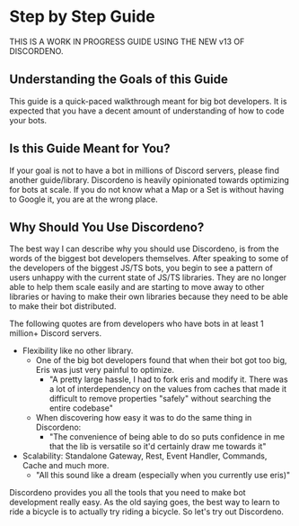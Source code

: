 # Step by Step Guide

THIS IS A WORK IN PROGRESS GUIDE USING THE NEW v13 OF DISCORDENO.

## Understanding the Goals of this Guide

This guide is a quick-paced walkthrough meant for big bot developers. It is expected that you have a decent amount of understanding of how to code your bots. 

## Is this Guide Meant for You?

If your goal is not to have a bot in millions of Discord servers, please find another guide/library. Discordeno is heavily opinionated towards optimizing for bots at scale. If you do not know what a Map or a Set is without having to Google it, you are at the wrong place.

## Why Should You Use Discordeno?

The best way I can describe why you should use Discordeno, is from the words of the biggest bot developers themselves. After speaking to some of the developers of the biggest JS/TS bots, you begin to see a pattern of users unhappy with the current state of JS/TS libraries. They are no longer able to help them scale easily and are starting to move away to other libraries or having to make their own libraries because they need to be able to make their bot distributed.

The following quotes are from developers who have bots in at least 1 million+ Discord servers.

- Flexibility like no other library.
    - One of the big bot developers found that when their bot got too big, Eris was just very painful to optimize.
        - "A pretty large hassle, I had to fork eris and modify it. There was a lot of interdependency on the values from caches that made it difficult to remove properties "safely" without searching the entire codebase"
    - When discovering how easy it was to do the same thing in Discordeno:
        - "The convenience of being able to do so puts confidence in me that the lib is versatile so it'd certainly draw me towards it"
- Scalability: Standalone Gateway, Rest, Event Handler, Commands, Cache and much more.
    - "All this sound like a dream (especially when you currently use eris)"

Discordeno provides you all the tools that you need to make bot development really easy. As the old saying goes, the best way to learn to ride a bicycle is to actually
try riding a bicycle. So let's try out Discordeno.
